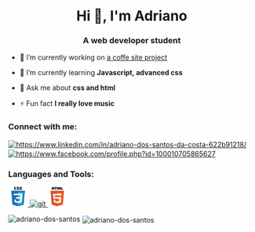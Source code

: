 <h1 align="center">Hi 👋, I'm Adriano</h1>
<h3 align="center">A web developer student</h3>

- 🔭 I’m currently working on [a coffe site project](https://adriano-dos-santos.github.io/Coffe-Shop/)

- 🌱 I’m currently learning **Javascript, advanced css**

- 💬 Ask me about **css and html**

- ⚡ Fun fact **I really love music**

<h3 align="left">Connect with me:</h3>
<p align="left">
<a href="https://www.linkedin.com/in/adriano-dos-santos-da-costa-622b91218/" target="blank"><img align="center" src="https://raw.githubusercontent.com/rahuldkjain/github-profile-readme-generator/master/src/images/icons/Social/linked-in-alt.svg" alt="https://www.linkedin.com/in/adriano-dos-santos-da-costa-622b91218/" height="30" width="40" /></a>
<a href="https://www.facebook.com/profile.php?id=100010705865627" target="blank"><img align="center" src="https://raw.githubusercontent.com/rahuldkjain/github-profile-readme-generator/master/src/images/icons/Social/facebook.svg" alt="https://www.facebook.com/profile.php?id=100010705865627" height="30" width="40" /></a>
</p>

<h3 align="left">Languages and Tools:</h3>
<p align="left"> <a href="https://www.w3schools.com/css/" target="_blank" rel="noreferrer"> <img src="https://raw.githubusercontent.com/devicons/devicon/master/icons/css3/css3-original-wordmark.svg" alt="css3" width="40" height="40"/> </a> <a href="https://git-scm.com/" target="_blank" rel="noreferrer"> <img src="https://www.vectorlogo.zone/logos/git-scm/git-scm-icon.svg" alt="git" width="40" height="40"/> </a> <a href="https://www.w3.org/html/" target="_blank" rel="noreferrer"> <img src="https://raw.githubusercontent.com/devicons/devicon/master/icons/html5/html5-original-wordmark.svg" alt="html5" width="40" height="40"/> </a> </p>

<p><img align="left" src="https://github-readme-stats.vercel.app/api/top-langs?username=adriano-dos-santos&show_icons=true&locale=en&layout=compact" alt="adriano-dos-santos" /></p>

<p>&nbsp;<img align="center" src="https://github-readme-stats.vercel.app/api?username=adriano-dos-santos&show_icons=true&locale=en" alt="adriano-dos-santos" /></p>
